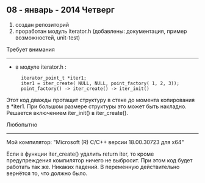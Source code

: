 

08 - январь - 2014   Четверг
-------------------------------
  
  1. создан репозиторий
  2. проработан модуль iterator.h (добавлены: документация, пример возможностей, unit-test)
  
Требует внимания
________________
* в модуле iterator.h :
  
		iterator_point_t *iter1;
		iter1 = iter_create( NULL, NULL, point_factory( 1, 2, 3));
		point_factory() -> iter_create() -> iter_init() 
Этот код дважды протащит структуру в стеке до момента копирования в *iter1. 
При большом размере структуры это может быть накладно. 
Решается включением iter_init() в iter_create().

Любопытно
____________
Мой компилятор: "Microsoft (R) C/C++ версии 18.00.30723 для x64"

Если в функции iter_create() удалить return iter, то кроме предупреждения компилятор ничего не выбросит. 
При этом код будет работать так же. Никаких падений. В переменную действительно вернётся то, что должно было.


  

  
